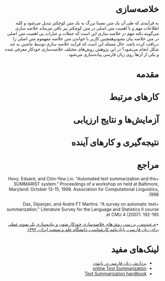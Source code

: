 <div dir=rtl>

# خلاصه‌سازی
 به فرآیندی که طی آن یک متن نسبتا بزرگ به یک متن کوچکتر تبدیل می‌شود و کلیه اطلاعات مهم و با اهمیت متن اصلی در متن کوچکتر نیز باقی می‌ماند خلاصه سازی می‌گویند.نکته مهم در خلاصه سازی این است که جملات و عبارات بی اهمیت متن اصلی در متن خلاصه بیان نشودوهمچنین کاربر با خواندن متن خلاصه مفهموم متن اصلی را دریافت کرده باشد. 
حال مسئله این است که فرآیند خلاصه سازی توسط ماشین به چه شکل انجام می‌شود؟  در این پژوهش روش‌های مختلف خلاصه‌سازی خودکار  معرفی شده و یکی از آن‌ها روی زبان فارسی پیاده‌سازی می‌شود.

# مقدمه

# کارهای مرتبط

# آزمایش‌ها و نتایج ارزیابی

# نتیجه‌گیری و کارهای آینده

# مراجع
+Hovy, Eduard, and Chin-Yew Lin. "Automated text summarization and the SUMMARIST system." Proceedings of a workshop on held at Baltimore, Maryland: October 13-15, 1998. Association for Computational Linguistics, 1998.

+Das, Dipanjan, and André FT Martins. "A survey on automatic text summarization." Literature Survey for the Language and Statistics II course at CMU 4 (2007): 192-195.

+[م.عبدوس، بررسی روش‌های خلاصه‌سازی خودکار متون و پیاده‌سازی یک نمونه عملی برای زبان فارسی، پایان‌نامه کارشناسی، دانشگاه علم و صنعت ایران، ۱۳۹۲](http://bayanbox.ir/id/4450824027451101101?download) 

# لینک‌های مفید
+ [پردازش زبان فارسی در پایتون](http://www.sobhe.ir)
+ [online Text Summarization](http://www.tools4noobs.com/summarize/)
+ [Text Summarization handbook](http://www.isi.edu/natural-language/people/hovy/papers/05Handbook-Summ-hovy.pdf)
